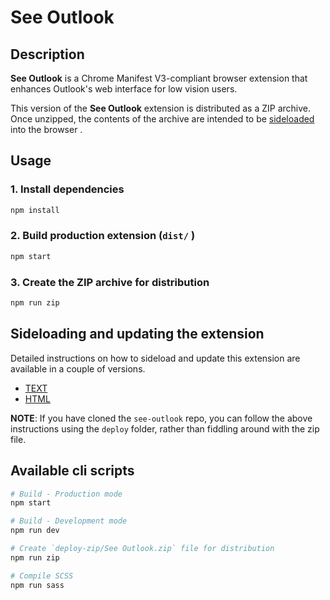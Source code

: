 # See Outlook

## Description

**See Outlook** is a Chrome Manifest V3-compliant browser extension that enhances Outlook's web interface for low vision users.

This version of the **See Outlook** extension is distributed as a ZIP archive. Once unzipped, the contents of the archive are intended to be [sideloaded](#sideloading-and-updating-the-extension) into the browser .

## Usage

### 1. Install dependencies

```bash
npm install
```

### 2. Build production extension (`dist/` )

```bash
npm start
```

### 3. Create the ZIP archive for distribution

```bash
npm run zip
```

## Sideloading and updating the extension

Detailed instructions on how to sideload and update this extension are available in a couple of versions.

- [TEXT](./docs/Install%20instructions.txt)
- [HTML](./docs/Install-instructions.html)

**NOTE**: If you have cloned the `see-outlook` repo, you can follow the above instructions using the `deploy` folder, rather than fiddling around with the zip file.

## Available cli scripts

```bash
# Build - Production mode
npm start

# Build - Development mode
npm run dev

# Create `deploy-zip/See Outlook.zip` file for distribution
npm run zip

# Compile SCSS
npm run sass
```
